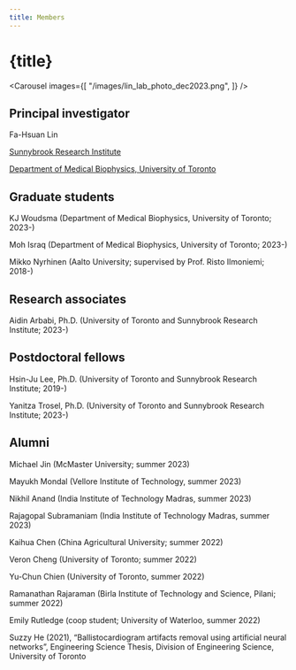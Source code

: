 ```yaml
---
title: Members
---
```


<script lang="ts">
    import Carousel from "$lib/components/Carousel.svelte";
</script>

# {title}

<Carousel images={[
    "/images/lin_lab_photo_dec2023.png",
]} />

## Principal investigator
Fa-Hsuan Lin

[Sunnybrook Research Institute](https://sunnybrook.ca/research/team/member.asp?t=11&m=865&page=528)

[Department of Medical Biophysics, University of Toronto](https://medbio.utoronto.ca/faculty/lin)

## Graduate students

KJ Woudsma (Department of Medical Biophysics, University of Toronto; 2023-)

Moh Israq (Department of Medical Biophysics, University of Toronto; 2023-)

Mikko Nyrhinen (Aalto University; supervised by Prof. Risto Ilmoniemi; 2018-)

## Research associates
Aidin Arbabi, Ph.D. (University of Toronto and Sunnybrook Research Institute; 2023-)

## Postdoctoral fellows
Hsin-Ju Lee, Ph.D. (University of Toronto and Sunnybrook Research Institute; 2019-)

Yanitza Trosel, Ph.D. (University of Toronto and Sunnybrook Research Institute; 2023-)

## Alumni

Michael Jin (McMaster University; summer 2023)

Mayukh Mondal (Vellore Institute of Technology, summer 2023)

Nikhil Anand (India Institute of Technology Madras, summer 2023)

Rajagopal Subramaniam (India Institute of Technology Madras, summer 2023)

Kaihua Chen (China Agricultural University; summer 2022)

Veron Cheng (University of Toronto; summer 2022)

Yu-Chun Chien (University of Toronto, summer 2022)

Ramanathan Rajaraman (Birla Institute of Technology and Science, Pilani; summer 2022)

Emily Rutledge (coop student; University of Waterloo, summer 2022)

Suzzy He (2021), “Ballistocardiogram artifacts removal using artificial neural networks”, Engineering Science Thesis, Division of Engineering Science, University of Toronto


